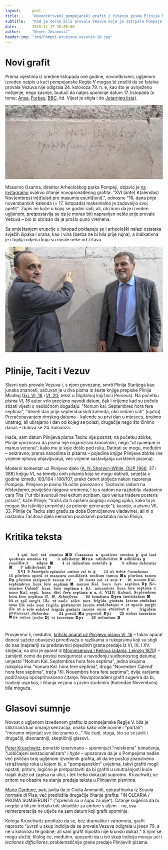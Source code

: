 ```yaml
---
layout:     post
title:      "Novootkriveni pompejanski grafit i čitanje pisma Plinija Mlađeg"
subtitle:   "Kad je točno bila provala Vezuva koja je zatrpala Pompeje?"
date:       2018-11-17 20:00:00
author:     "Neven Jovanović"
header-img: "img/Pompei-eruzione-vesuvio-10.jpg"
---
```


# Novi grafit

Prema vijestima iz sredine listopada ove godine, novootkriveni, ugljenom izveden natpis u kući pompejanske Regije V mogao bi značiti da se fatalna provala Vezuva nije odigrala 24. kolovoza 79. n. e, kao što je uvriježeno mišljenje, nego kasnije, budući da natpis spominje datum 17. listopada (o tome: [Ansa](http://www.ansa.it/sito/notizie/cultura/arte/2018/10/16/pompei-iscrizione-eruzione-a-ottobre_078f0fa1-b347-4017-9284-d76475f16eb9.html), [Forbes](https://www.forbes.com/sites/kristinakillgrove/2018/10/16/new-pompeii-graffiti-may-rewrite-history-in-a-major-way/#52208ea05484), [BBC](https://www.bbc.com/news/world-europe-45874858), itd. Vijest je stigla i do [Jutarnjeg lista](https://www.jutarnji.hr/vijesti/svijet/arheolozi-nasli-zapis-koji-pokazuje-da-su-dosadasnji-podaci-o-pompejima-mozda-netocni-ovo-je-sjajno-otkrice-koje-mijenja-sve-sto-smo-dosad-mislili/7950676/)).

![Grafit na zidu kuće s vrtom, Pompeji, Regija V](/img/pompeiigrafitto-1200x563.jpg "Novopronađeni ugljenom izvedeni grafit na zidu kuće s vrtom u Pompejima")

Massimo Osanna, direktor Arheološkog parka Pompeji, objavio je [na Instagramu](https://www.instagram.com/p/BpAaf2XitTm/?utm_source=ig_embed) ovakvo čitanje novopronađenog grafita: "XVI (ante) K(alendas) Nov(embres) in[d]ulsit pro masumis esurit[ioni].", odnosno "16. dana prije novembarskih kalenda (= 17. listopada) maksimalno je zadovoljio svoj apetit". Zapis ne kaže o kojoj se godini radi, ali, obzirom da je izveden ugljenom, pretpostavlja se da je morao biti napravljen nešto prije provale Vezuva – bio bi obrisan da je prošlo puno vremena.

Sa smještanjem erupcije u listopad poklapaju se i arheološki nalazi ostataka svježih šipaka i oraha, kao i vina (berba ne bi bila prije rujna), a indikativna je i toplija odjeća koju su nosile neke od žrtava.

![Talijanski ministar kulture Bonisoli i direktor Arheološkog parka Osanna pred grafitom](/img/ministaridirektor.jpg "Bonisoli i Osanna pred grafitom")

# Plinije, Tacit i Vezuv

Slavni opis provale Vezuva i, s njom povezane, smrti Plinija Starijega kao junaka znanosti, sačuvan je u dva pisma iz šeste knjige prepiske Plinija Mlađeg ([Ep. VI, 16](https://scaife.perseus.org/reader/urn:cts:latinLit:phi1318.phi001.perseus-lat1:6.16) i [VI, 20](https://scaife.perseus.org/reader/urn:cts:latinLit:phi1318.phi001.perseus-lat1:6.20); tekst u Digitalnoj knjižnici Perseus). Na početku pisma VI, 16 autor vrlo precizno navodi datum, čak i vrijeme kad su počele stizati vijesti o neobičnom događaju: "Nonum kal. Septembres hora fere septima", "deveti dan prije septembarskih kalenda, oko sedam sati" (ujutro). Preračunavanjem rimskog datuma – kalende su prvi dan u mjesecu, brojimo unatrag, ali ubrajamo i dan od kojeg se polazi, drugačije nego što činimo danas – dobiva se 24. kolovoza.

Inače, sam datum Plinijeva pisma Tacitu nije poznat; na početku zbirke, Plinije upozorava da pisma nije organizirao  kronološki, nego "ut quaeque in manus venerat", kako mu je koje došlo pod ruku. Datirati se mogu, međutim – neizravno, prema navodima iz pisama – pojedine *knjige* Plinijeve zbirke (ne vrijeme njihova objavljivanja, već vrijeme sastavljanja uvrštenih pisama). 

Moderni komentar uz Plinijevo djelo ([A. N. Sherwin-White, OUP 1966](http://www.worldcat.org/oclc/460370027), 37 i 388) knjigu VI, na temelju onih pisama koja se mogu datirati, smješta u godine između 103/104 i 106/107, preko četvrt stoljeća nakon razorenja Pompeja. Plinijevo je pismo 16 očito povezano s Tacitovim radom na *Historijama*, poviješću njegova vremena, i to s radom na razdoblju vladavine cara Tita ("ut tibi avunculi mei exitum scribam, quo verius tradere posteris possis", kaže Plinije; "tražiš da ti opišem pogibiju svojeg ujaka, kako bi je mogao što istinitije prepričati za potonje generacije"); kasnije, u pismu VII, 33, Plinije će Tacitu slati građu za doba Domicijanove vladavine), ali ni o nastanku Tacitova djela nemamo pouzdanih podataka mimo Plinija.

# Kritika teksta

![Detalj stranice s kritičkim aparatom iz Mommsenova izdanja 1870](/img/pliny-apparatus-detail.png "Detalj iz Mommsen-Keilova aparata uz Plinijeva pisma")

Provjerimo li, međutim, [kritički aparat uz Plinijevo pismo VI, 16](https://reader.digitale-sammlungen.de/de/fs1/object/display/bsb10996178_00210.html?zoom=1.55) – takav aparat donosi sažete obavijesti priređivača o razlikama u rukopisima koji su stigli do nas (najstariji su predstavnici pojedinih grana predaje iz VI, IX. i XV. stoljeća; na slici je aparat iz [Mommsenova i Keilova izdanja, Leipzig 1870](http://mdz-nbn-resolving.de/urn:nbn:de:bvb:12-bsb10996178-2)) – zamijetit ćemo da postoji nesigurnost u navođenju sudbonosnog datuma; umjesto "Nonum Kal. Septembres hora fere septima", jedna skupina rukopisa ima "nonum Kal. hora fere septima", druga "November Calend' hora fere septima", treća "Kl. Nouembris hora fere septima"; dvije varijante podržavaju općeprihvaćeno čitanje. Novopronađeni grafit sugerira da bi, tradiciji usprkos, i čitanja vezana s prvim studenim (Kalendae Novembres) bila moguća.

# Glasovi sumnje

Novost o ugljenom izvedenom grafitu iz pompejanske Regije V. bila je stilizirana kao omanja senzacija, onako kako vole novine i "portali": "moramo mijenjati sve što znamo o..." Ne čudi, stoga, što su se javili i drugačiji, disonantniji, skeptičniji glasovi. 

[Peter Kruschwitz](https://thepetrifiedmuse.blog/2018/10/17/craving-facts-the-new-graffito-from-pompeii/), ponešto iznervirano – spominjući "neiskrena" tumačenja, "uobičajeni senzacionalizam" i *hype* – upozorava da je u Pompejima nađen već priličan broj ugljenom izvedenih grafita, ali da ne postoji znanstveno istraživanje roka u kojem bi, u "pompejanskim" uvjetima, takvi grafiti mogli opstati; pritom, logično je pretpostaviti da bi grafiti u unutrašnjosti kuće trajali duže od zapisa na ulici, i tek treba dokazati suprotno. Kruschwitz se pritom ne obazire na stanje predaje teksta u Plinijevim pismima.

[Mario Cardone](https://www.torresette.news/comuni-vesuviani-pompei/2018/10/20/pompei-inedita-traduzione-del-graffito-che-riscrive-la-storia-della-citt-antica-si-cerca-una-cella-olearia), pak, javlja da je Giulia Ammaniti, epigrafičarka iz Scuola normale di Pisa, već predložila drugačije čitanje grafita: "IN OLEARIA / PROMA SUMSERUNT" ("spremili su u šupu za ulje"). Čitanje sugerira da bi negdje u blizini trebalo biti skladište za amfore s uljem – no, ova reinterpretacija ne utječe na sam datum koji grafit spominje.

Kolega Kruschwitz predlaže da se, bez dramatike i vatrometa, grafit naprosto "uvrsti u skup indicija da se provala Vezuva odigrala u jesen 79, a ne u kolovozu te godine; ali sam grafit nipošto nije krunski dokaz." S njim se mogu složiti; filolog će, međutim, upozoriti da u isti skup indicija moraju ući i *lectiones difficiliores*, problematičnije grane predaje Plinijevih pisama.




